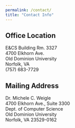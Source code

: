 ```yaml
---
permalink: /contact/
title: "Contact Info"
---
```


## Office Location

E&amp;CS Building Rm. 3327  
4700 Elkhorn Ave.  
Old Dominion University  
Norfolk, VA  
(757) 683-7729

## Mailing Address

Dr. Michele C. Weigle  
4700 Elkhorn Ave., Suite 3300  
Dept. of Computer Science  
Old Dominion University  
Norfolk, VA 23529-0162
